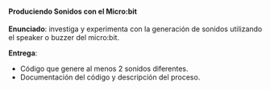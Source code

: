 #### Produciendo Sonidos con el Micro:bit

**Enunciado**: investiga y experimenta con la generación de sonidos utilizando el speaker o buzzer del micro:bit.

**Entrega**: 

- Código que genere al menos 2 sonidos diferentes. 
- Documentación del código y descripción del proceso.

